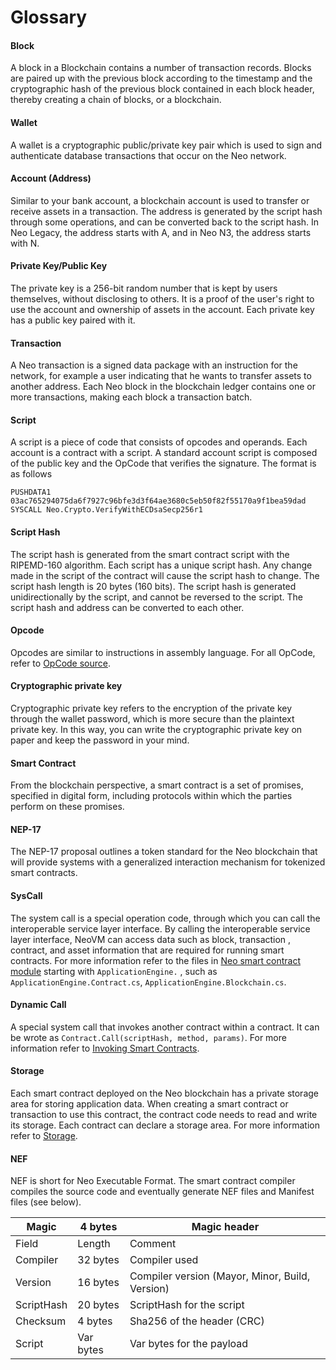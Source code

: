 # Glossary

#### Block

A block in a Blockchain contains a number of transaction records.  Blocks are paired up with the previous block according to the timestamp and the cryptographic hash of the previous block contained in each block header, thereby creating a chain of blocks, or a blockchain.

#### Wallet

A wallet is a cryptographic public/private key pair which is used to sign and authenticate database transactions that occur on the Neo network.

#### Account (Address)

Similar to your bank account, a blockchain account is used to transfer or receive assets in a transaction. The address is generated by the script hash through some operations, and can be converted back to the script hash. In Neo Legacy, the address starts with A, and in Neo N3, the address starts with N.

#### Private Key/Public Key

The private key is a 256-bit random number that is kept by users themselves, without disclosing to others. It is a proof of the user's right to use the account and ownership of assets in the account. Each private key has a public key paired with it.

#### Transaction

A Neo transaction is a signed data package with an instruction for the network, for example a user indicating that he wants to transfer assets to another address. Each Neo block in the blockchain ledger contains one or more transactions, making each block a transaction batch. 

#### Script

A script is a piece of code that consists of opcodes and operands. Each account is a contract with a script. A standard account script is composed of the public key and the OpCode that verifies the signature. The format is as follows

```
PUSHDATA1 03ac765294075da6f7927c96bfe3d3f64ae3680c5eb50f82f55170a9f1bea59dad
SYSCALL Neo.Crypto.VerifyWithECDsaSecp256r1
```

#### Script Hash

The script hash is generated from the smart contract script with the RIPEMD-160 algorithm. Each script has a unique script hash. Any change made in the script of the contract will cause the script hash to change. The script hash length is 20 bytes (160 bits). The script hash is generated unidirectionally by the script, and cannot be reversed to the script. The script hash and address can be converted to each other.

#### Opcode

Opcodes are similar to instructions in assembly language. For all OpCode, refer to [OpCode source](https://github.com/neo-project/neo-vm/blob/master/src/neo-vm/OpCode.cs).

#### Cryptographic private key

Cryptographic private key refers to the encryption of the private key through the wallet password, which is more secure than the plaintext private key. In this way, you can write the cryptographic private key on paper and keep the password in your mind.

#### Smart Contract

From the blockchain perspective, a smart contract is a set of promises, specified in digital form, including protocols within which the parties perform on these promises.

#### NEP-17

The NEP-17 proposal outlines a token standard for the Neo blockchain that will provide systems with a generalized interaction mechanism for tokenized smart contracts.

#### SysCall

The system call is a special operation code, through which you can call the interoperable service layer interface. By calling the interoperable service layer interface, NeoVM can access data such as block, transaction , contract, and asset information that are required for running smart contracts. For more information refer to the files in  [Neo smart contract module](https://github.com/neo-project/neo/tree/master/src/neo/SmartContract) starting with  `ApplicationEngine.` , such as  `ApplicationEngine.Contract.cs`, `ApplicationEngine.Blockchain.cs`.

#### Dynamic Call

A special system call that invokes another contract within a contract. It can be wrote as `Contract.Call(scriptHash, method, params)`. For more information refer to [Invoking Smart Contracts](../develop/deploy/invoke.md).

#### Storage

Each smart contract deployed on the Neo blockchain has a private storage area for storing application data. When creating a smart contract or transaction to use this contract, the contract code needs to read and write its storage. Each contract can declare a storage area. For more information refer to [Storage](../reference/scapi/fw/dotnet/neo/storage.md).

#### NEF

NEF is short for Neo Executable Format. The smart contract compiler compiles the source code and eventually generate NEF files and Manifest files (see below).

| Magic      | 4 bytes   | Magic header                                    |
| ---------- | --------- | ----------------------------------------------- |
| Field      | Length    | Comment                                         |
| Compiler   | 32 bytes  | Compiler used                                   |
| Version    | 16 bytes  | Compiler version (Mayor, Minor, Build, Version) |
| ScriptHash | 20 bytes  | ScriptHash for the script                       |
| Checksum   | 4 bytes   | Sha256 of the header (CRC)                      |
| Script     | Var bytes | Var bytes for the payload                       |

